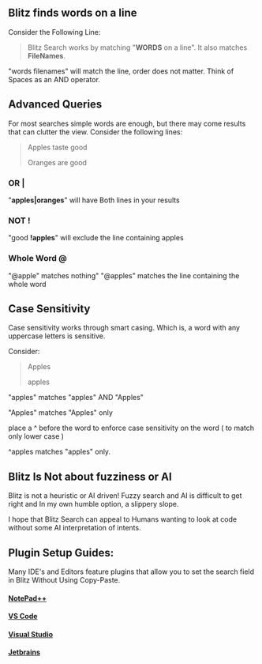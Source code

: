 ## Blitz finds words on a line

Consider the Following Line:

>Blitz Search works by matching "**WORDS** on a line".  It also matches **FileNames**.

"words filenames" will match the line, order does not matter. Think of Spaces as an AND operator.

## Advanced Queries

For most searches simple words are enough, but there may come results that can clutter the view. Consider the following lines:
>Apples taste good
>
>Oranges are good

### OR |

"**apples|oranges**" will have Both lines in your results

### NOT !

"good **!apples**"  will exclude the line containing apples

### Whole Word @

"@apple" matches nothing"
"@apples" matches the line containing the whole word

## Case Sensitivity 

Case sensitivity works through smart casing. Which is, a word with any uppercase letters is sensitive.

Consider:

>Apples
> 
>apples

"apples" matches "apples" AND "Apples"

"Apples" matches "Apples" only

place a ^ before the word to enforce case sensitivity on the word ( to match only lower case )

^apples matches "apples" only.


## Blitz Is Not about fuzziness or AI

Blitz is not a heuristic or AI driven! Fuzzy search and AI is difficult to get right and In my own humble option, a slippery slope. 

I hope that Blitz Search can appeal to Humans wanting to look at code without some AI interpretation of intents.

## Plugin Setup Guides:
Many IDE's and Editors feature plugins that allow you to set the search field in Blitz Without Using Copy-Paste.

#### [NotePad++](https://natestah.com/blog/f/blitz-search-and-notepad)
#### [VS Code](https://natestah.com/blog/f/blitz-search-with-vs-code)
#### [Visual Studio](https://natestah.com/blog/f/blitz-search-with-visual-studio)
#### [Jetbrains](https://natestah.com/blog/f/blitz-with-jetbrains-ides)
